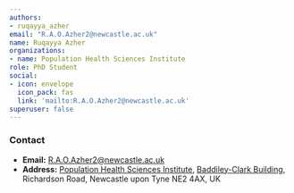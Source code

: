 ```yaml
---
authors:
- ruqayya_azher
email: "R.A.O.Azher2@newcastle.ac.uk"
name: Ruqayya Azher
organizations:
- name: Population Health Sciences Institute
role: PhD Student
social:
- icon: envelope
  icon_pack: fas
  link: 'mailto:R.A.O.Azher2@newcastle.ac.uk'
superuser: false
---
```


### Contact

- __Email:__ [R.A.O.Azher2@newcastle.ac.uk](mailto:R.A.O.Azher2@newcastle.ac.uk)
- __Address:__ [Population Health Sciences Institute](https://www.ncl.ac.uk/medical-sciences/research/institutes/health-sciences/), [Baddiley-Clark Building](https://www.ncl.ac.uk/tour/academic/baddiley-clark/), Richardson Road, Newcastle upon Tyne NE2 4AX, UK
